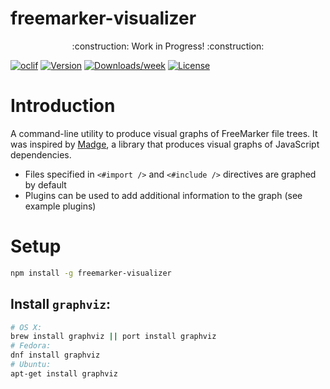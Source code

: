   freemarker-visualizer
  =====================

  <p align="center">
      :construction: Work in Progress! :construction:
  </p>

  [![oclif](https://img.shields.io/badge/cli-oclif-brightgreen.svg)](https://oclif.io)
  [![Version](https://img.shields.io/npm/v/freemarker-visualizer.svg)](https://npmjs.org/package/freemarker-visualizer)
  [![Downloads/week](https://img.shields.io/npm/dw/freemarker-visualizer.svg)](https://npmjs.org/package/freemarker-visualizer)
  [![License](https://img.shields.io/npm/l/freemarker-visualizer.svg)](https://github.com/colinfruit/freemarker-visualizer/blob/master/package.json)

  <!-- introduction -->
  # Introduction
  A command-line utility to produce visual graphs of FreeMarker file trees.
  It was inspired by [Madge](https://github.com/pahen/madge), a library that produces visual graphs of JavaScript dependencies.

  - Files specified in `<#import />` and `<#include />` directives are graphed by default
  - Plugins can be used to add additional information to the graph (see example plugins)
  <!-- introductionstop -->

  <!-- setup -->
  # Setup
  ```sh
  npm install -g freemarker-visualizer
  ```
  ## Install `graphviz`:
  ```sh
  # OS X:
  brew install graphviz || port install graphviz
  # Fedora:
  dnf install graphviz
  # Ubuntu:
  apt-get install graphviz
  ```
  <!-- setupstop -->
